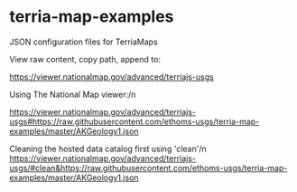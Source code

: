 # terria-map-examples
JSON configuration files for TerriaMaps

View raw content, copy path, append to:

https://viewer.nationalmap.gov/advanced/terriajs-usgs

Using The National Map viewer:/n

https://viewer.nationalmap.gov/advanced/terriajs-usgs#https://raw.githubusercontent.com/ethoms-usgs/terria-map-examples/master/AKGeology1.json


Cleaning the hosted data catalog first using 'clean'/n
https://viewer.nationalmap.gov/advanced/terriajs-usgs/#clean&https://raw.githubusercontent.com/ethoms-usgs/terria-map-examples/master/AKGeology1.json

